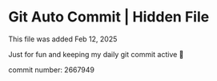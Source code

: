 # Git Auto Commit | Hidden File

This file was added Feb 12, 2025

Just for fun and keeping my daily git commit active 🤪

commit number: 2667949
